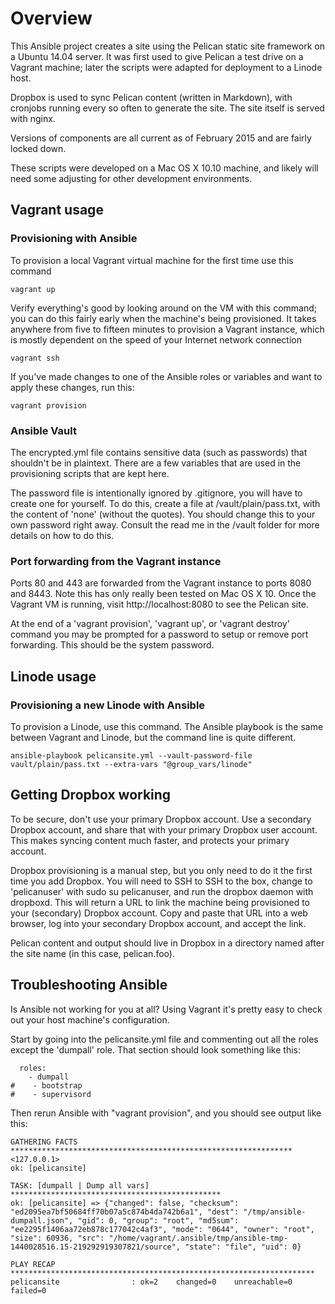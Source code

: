 # Overview

This Ansible project creates a site using the Pelican static site framework on a Ubuntu 14.04 server.  It was first
used to give Pelican a test drive on a Vagrant machine; later the scripts were adapted for deployment to a Linode
host.

Dropbox is used to sync Pelican content (written in Markdown), with cronjobs running every so often to generate the
site.  The site itself is served with nginx.

Versions of components are all current as of February 2015 and are fairly locked down.

These scripts were developed on a Mac OS X 10.10 machine, and likely will need some adjusting for other development environments.

## Vagrant usage
 
### Provisioning with Ansible

To provision a local Vagrant virtual machine for the first time use this command

    vagrant up
    
Verify everything's good by looking around on the VM with this command; you can do this fairly early when
the machine's being provisioned.  It takes anywhere from five to fifteen minutes to provision a Vagrant
instance, which is mostly dependent on the speed of your Internet network connection 
    
    vagrant ssh
    
If you've made changes to one of the Ansible roles or variables and want to apply these changes, run this: 

    vagrant provision
    
### Ansible Vault

The encrypted.yml file contains sensitive data (such as passwords) that shouldn't be in plaintext.  There are a few 
variables that are used in the provisioning scripts that are kept here.

The password file is intentionally ignored by .gitignore, you will have to create one for yourself.  To do this,
create a file at /vault/plain/pass.txt, with the content of 'none' (without the quotes).  You should change this to your
own password right away.  Consult the read me in the /vault folder for more details on how to do this.
   
### Port forwarding from the Vagrant instance

Ports 80 and 443 are forwarded from the Vagrant instance to ports 8080 and 8443.  Note this has only really been tested
on Mac OS X 10.  Once the Vagrant VM is running, visit http://localhost:8080 to see the Pelican site.

At the end of a 'vagrant provision', 'vagrant up', or 'vagrant destroy' command you may be prompted for a password to
setup or remove port forwarding.  This should be the system password.

## Linode usage

### Provisioning a new Linode with Ansible

To provision a Linode, use this command.  The Ansible playbook is the same between Vagrant and Linode, but the command 
line is quite different.

    ansible-playbook pelicansite.yml --vault-password-file vault/plain/pass.txt --extra-vars "@group_vars/linode"

## Getting Dropbox working

To be secure, don't use your primary Dropbox account.  Use a secondary Dropbox account, and share that with your primary
Dropbox user account.  This makes syncing content much faster, and protects your primary account.

Dropbox provisioning is a manual step, but you only need to do it the first time you add Dropbox.  You will need to SSH 
to SSH to the box, change to 'pelicanuser' with sudo su pelicanuser, and run the dropbox daemon with dropboxd.
This will return a URL to link the machine being provisioned to your (secondary) Dropbox account.  Copy and paste that
URL into a web browser, log into your secondary Dropbox account, and accept the link.

Pelican content and output should live in Dropbox in a directory named after the site name (in this case, pelican.foo).


## Troubleshooting Ansible

Is Ansible not working for you at all?  Using Vagrant it's pretty easy to check out your host machine's configuration.

Start by going into the pelicansite.yml file and commenting out all the roles
except the 'dumpall' role.  That section should look something like this:

      roles:
        - dumpall
    #    - bootstrap
    #    - supervisord
    
Then rerun Ansible with "vagrant provision", and you should see output like this:

    GATHERING FACTS ***************************************************************
    <127.0.0.1>
    ok: [pelicansite]
    
    TASK: [dumpall | Dump all vars] ***********************************************
    ok: [pelicansite] => {"changed": false, "checksum": "ed2095ea7bf50684ff70b07a5c874b4da742b6a1", "dest": "/tmp/ansible-dumpall.json", "gid": 0, "group": "root", "md5sum": "ee2295f1406aa72eb878c177042c4af3", "mode": "0644", "owner": "root", "size": 60936, "src": "/home/vagrant/.ansible/tmp/ansible-tmp-1440028516.15-219292919307821/source", "state": "file", "uid": 0}
    
    PLAY RECAP ********************************************************************
    pelicansite                : ok=2    changed=0    unreachable=0    failed=0